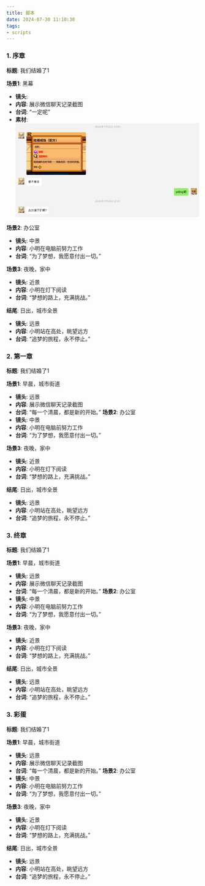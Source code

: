 ```yaml
---
title: 脚本
date: 2024-07-30 11:10:30
tags: 
- scripts
---
```

### 1.  序章
**标题**: 我们结婚了1

**场景1**: 黑幕
- **镜头**: 
- **内容**: 展示微信聊天记录截图 
- **台词**: “一定呢”
- **素材**: 
![](images/s1/image.png)

**场景2**: 办公室
- **镜头**: 中景
- **内容**: 小明在电脑前努力工作
- **台词**: “为了梦想，我愿意付出一切。”

**场景3**: 夜晚，家中
- **镜头**: 近景
- **内容**: 小明在灯下阅读
- **台词**: “梦想的路上，充满挑战。”

**结尾**: 日出，城市全景
- **镜头**: 远景
- **内容**: 小明站在高处，眺望远方
- **台词**: “追梦的旅程，永不停止。”

### 2.  第一章

**标题**: 我们结婚了1

**场景1**: 早晨，城市街道
- **镜头**: 远景
- **内容**: 展示微信聊天记录截图 
- **台词**: “每一个清晨，都是新的开始。”
**场景2**: 办公室
- **镜头**: 中景
- **内容**: 小明在电脑前努力工作
- **台词**: “为了梦想，我愿意付出一切。”

**场景3**: 夜晚，家中
- **镜头**: 近景
- **内容**: 小明在灯下阅读
- **台词**: “梦想的路上，充满挑战。”

**结尾**: 日出，城市全景
- **镜头**: 远景
- **内容**: 小明站在高处，眺望远方
- **台词**: “追梦的旅程，永不停止。”

### 3.  终章

**标题**: 我们结婚了1

**场景1**: 早晨，城市街道
- **镜头**: 远景
- **内容**: 展示微信聊天记录截图 
- **台词**: “每一个清晨，都是新的开始。”
**场景2**: 办公室
- **镜头**: 中景
- **内容**: 小明在电脑前努力工作
- **台词**: “为了梦想，我愿意付出一切。”

**场景3**: 夜晚，家中
- **镜头**: 近景
- **内容**: 小明在灯下阅读
- **台词**: “梦想的路上，充满挑战。”

**结尾**: 日出，城市全景
- **镜头**: 远景
- **内容**: 小明站在高处，眺望远方
- **台词**: “追梦的旅程，永不停止。”

### 3.  彩蛋

**标题**: 我们结婚了1

**场景1**: 早晨，城市街道
- **镜头**: 远景
- **内容**: 展示微信聊天记录截图 
- **台词**: “每一个清晨，都是新的开始。”
**场景2**: 办公室
- **镜头**: 中景
- **内容**: 小明在电脑前努力工作
- **台词**: “为了梦想，我愿意付出一切。”

**场景3**: 夜晚，家中
- **镜头**: 近景
- **内容**: 小明在灯下阅读
- **台词**: “梦想的路上，充满挑战。”

**结尾**: 日出，城市全景
- **镜头**: 远景
- **内容**: 小明站在高处，眺望远方
- **台词**: “追梦的旅程，永不停止。”


